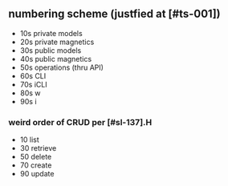 ## numbering scheme (justfied at [#ts-001])

  - 10s       private models
  - 20s       private magnetics
  - 30s       public models
  - 40s       public magnetics
  - 50s       operations (thru API)
  - 60s       CLI
  - 70s       iCLI
  - 80s       w
  - 90s       i



### weird order of CRUD per [#sl-137].H

  - 10        list
  - 30        retrieve
  - 50        delete
  - 70        create
  - 90        update
